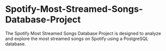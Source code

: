 # Spotify-Most-Streamed-Songs-Database-Project
The Spotify Most Streamed Songs Database Project is designed to analyze and explore the most streamed songs on Spotify using a PostgreSQL database.
